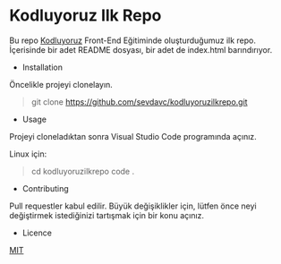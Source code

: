 # Kodluyoruz Ilk Repo

Bu repo [Kodluyoruz](https://kodluyoruz.org) Front-End Eğitiminde oluşturduğumuz ilk repo. İçerisinde bir adet README dosyası, bir adet de index.html barındırıyor.

[](https://github.com/Kodluyoruz/taskforce/raw/main/git/odev1/figures/github.png)

- Installation 

Öncelikle projeyi clonelayın. 

> git clone https://github.com/sevdavc/kodluyoruzilkrepo.git

- Usage

Projeyi cloneladıktan sonra Visual Studio Code programında açınız.

Linux için:

> cd kodluyoruzilkrepo
> code .

- Contributing

Pull requestler kabul edilir. Büyük değişiklikler için, lütfen önce neyi değiştirmek istediğinizi tartışmak için bir konu açınız.

- Licence

[MIT](https://choosealicense.com/licenses/mit/)
